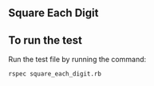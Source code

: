 ## Square Each Digit

## To run the test

Run the test file by running the command:

```
rspec square_each_digit.rb
```
